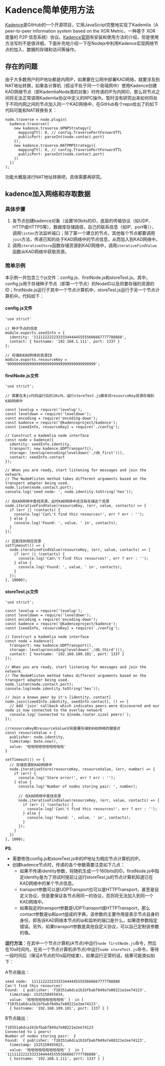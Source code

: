 # Kadence简单使用方法

[Kadence](https://github.com/kadence/kadence)是GitHub的一个开源项目，它用JavaScript完整地实现了Kademlia（A peer-to-peer information system based on the XOR Metric，一种基于 XOR 度量的 P2P 信息系统）协议。[Kadence官网](https://kadence.github.io/)有安装和使用方法的介绍，但是使用方法写的不是很详细，下面补充地介绍一下在Nodejs中利用Kadence实现网络节点的加入、数据的存储和访问等操作。

## 存在的问题

由于大多数用户的IP地址都是内网IP，如果要在公网中部署KAD网络，就要涉及到NAT地址转换，如果各计算机（假设不处于同一个局域网中）使用Kadence创建KAD网络节点（即KademliaNode类的对象）时传递的IP为内网ID，那么将节点之间将无法正常调用Kademlia协议中定义的RPC操作。暂时没有研究出来如何将处于不同内网之间的节点加入同一个KAD网络中，在GitHub有个repo给出了的如下代码可能和NAT转换有关：

```
node.traverse = node.plugin(
  kadence.traverse([
    new kadence.traverse.UPNPStrategy({
      mappingTtl: 0, // config.TraversePortForwardTTL
      publicPort: parseInt(node.contact.port)
    }),
    new kadence.traverse.NATPMPStrategy({
      mappingTtl: 0, // config.TraversePortForwardTTL
      publicPort: parseInt(node.contact.port)
    })
  ])
);
```

功能大概是进行NAT地址转换吧，具体需要再研究。

## kadence加入网络和存取数据

### 具体步骤

1. 各节点创建kadence对象（设置160bits的ID，底层的传输协议（如UDP、HTTP或HTTPS等），数据库存储路径，自己的联系信息（如IP、port等）），调用`listen`方法监听端口；除了第一个建立的节点，其他每个节点都要调用`join`方法，传递已知的处于KAD网络中的节点信息，从而加入到KAD网络中。
2. 调用`iterativeStore`函数存储资源到KAD网络中，调用`iterativeFindValue`函数从KAD网络中获取资源。

### 简单示例

本示例一共包含三个js文件：config.js、firstNode.js和storeTest.js。其中，config.js用于存储种子节点（即第一个节点）的NodeID以及将要存储的资源的ID；firstNode.js运行于其中一个节点计算机中，storeTest.js运行于另一个节点计算机中。代码如下：

#### config.js文件

```
'use strict'

// 种子节点的信息
module.exports.seedInfo = {
  identity: '1111122222333334444455555666667777788888',
  contact: { hostname: '192.168.1.111', port: 1337 }
};

// 存储到KAD网络的资源ID
module.exports.resourceKey = '9999999999999999999999999999999999999999';
```

#### firstNode.js文件

```
'use strict';

// 需要在本js代码运行后的10s内，运行storeTest.js脚本将resourceKey资源存储到KAD网络中

const levelup = require('levelup');
const leveldown = require('leveldown');
const encoding = require('encoding-down');
const kadence = require('@kadenceproject/kadence');
const {seedInfo, resourceKey} = require('./config');

// Construct a kademlia node interface
const node = kadence({
  identity: seedInfo.identity,
  transport: new kadence.UDPTransport(),
  storage: levelup(encoding(leveldown('./db_first'))),
  contact: seedInfo.contact
});

// When you are ready, start listening for messages and join the network.
// The Node#listen method takes different arguments based on the transport adapter being used.
node.listen(node.contact.port);
console.log('seed node: ', node.identity.toString('hex'));

// 在KAD网络中查找资源，此时KAD网络中还没有存储这个资源
node.iterativeFindValue(resourceKey, (err, value, contacts) => {
  if (err || !contacts) { 
    console.log('Can\'t find this resources!', err ? err : '');
  } else {
    console.log('Found: ', value, ' in', contacts);
  }
});

// 应能找到相应资源
setTimeout(() => {
  node.iterativeFindValue(resourceKey, (err, value, contacts) => {
    if (err || !contacts) { 
      console.log('Can\'t find this resources!', err ? err : '');
    } else {
      console.log('Found: ', value, ' in', contacts);
    }
  });
}, 10000);

```

#### storeTest.js文件

```
'use strict';

const levelup = require('levelup');
const leveldown = require('leveldown');
const encoding = require('encoding-down');
const kadence = require('@kadenceproject/kadence');
const {seedInfo, resourceKey} = require('./config');

// Construct a kademlia node interface
const node = kadence({
  transport: new kadence.UDPTransport(),
  storage: levelup(encoding(leveldown('./db_third'))),
  contact: { hostname: '192.168.109.101', port: 1337 }
});

// When you are ready, start listening for messages and join the network.
// The Node#listen method takes different arguments based on the transport adapter being used.
node.listen(node.contact.port);
console.log(node.identity.toString('hex'));

// Join a known peer by it's [identity, contact]
node.join([seedInfo.identity, seedInfo.contact], () => {
  // Add 'join' callback which indicates peers were discovered and our node is now connected to the overlay network
  console.log(`Connected to ${node.router.size} peers!`);
});

//resourceKey和resourceValue分别是要存储到KAD网络的键值对
const resourceValue = {
  publisher: node.identity,
  timestamp: Date.now(),
  value: '哈哈哈哈哈哈哈哈哈哈'
}

setTimeout(() => {
  // 存储资源到KAD网络中
  node.iterativeStore(resourceKey, resourceValue, (err, number) => {
    if (err) { 
      console.log('Store error!', err ? err : '');
    } else {
      console.log('Number of nodes storing pair: ', number);

      // 在KAD网络中查找资源
      node.iterativeFindValue(resourceKey, (err, value, contacts) => {
        if (err || !contacts) { 
          console.log('Can\'t find this resources!', err ? err : '');
        } else {
          console.log('Found: ', value, ' in', contacts);
        }
      });
    }
  })
}, 1000);
```
**PS**:
- 需要修改config.js和storeTest.js中的IP地址为相应节点计算机的IP。
- 创建kadence节点时，传递的各个参数需要注意如下几点：
  - 如果不传递identity参数，将随机生成一个160bits的ID，firstNode.js中指定identity是为了测试时提前让运行storeTest.js的节点计算机知道已在KAD网络中的某个节点信息。
  - transport参数可以是UDPTransport也可以是HTTPTransport，甚至是自定义协议，但是要保证各节点用同一的协议，否则将无法加入到同一个KAD网络中。
  - 如果指定的transport参数是UDPTransport或HTTPTransport，那么contact参数是ip和port组成的字典，该参数的主要作用是表示节点自身的身份，即告诉KAD网络本节点的ip和监听的端口是什么，如果改参数指定错误。另外，如果transport参数是其他自定义协议，可以自己定制该参数的值。

**运行方法**：在其中一个节点计算机(A节点)中运行`node firstNode.js`命令，然后在10s时间内，在另一个节点计算机(B节点)中运行`node storeTest.js`命令，等待一段时间后（保证A节点的10s延时结束），如果运行正常的话，结果可能类似如下：

A节点输出：

```
seed node:  1111122222333334444455555666667777788888
Can't find this resources!
Found:  { publisher: 'f10351a6dca1b1bfbabf849a7e80221e2ee74123',
  timestamp: 1525158455834,
  value: '哈哈哈哈哈哈哈哈哈哈' }  in [ 'f10351a6dca1b1bfbabf849a7e80221e2ee74123',
  { hostname: '192.168.109.101', port: 1337 } ]
```

B节点输出：

```
f10351a6dca1b1bfbabf849a7e80221e2ee74123
Connected to 1 peers!
Number of nodes storing pair:  2
Found:  { publisher: 'f10351a6dca1b1bfbabf849a7e80221e2ee74123',
  timestamp: 1525158455823,
  value: '哈哈哈哈哈哈哈哈哈哈' }  in [ '1111122222333334444455555666667777788888',
  { hostname: '192.168.1.111', port: 1337 } ]
```
